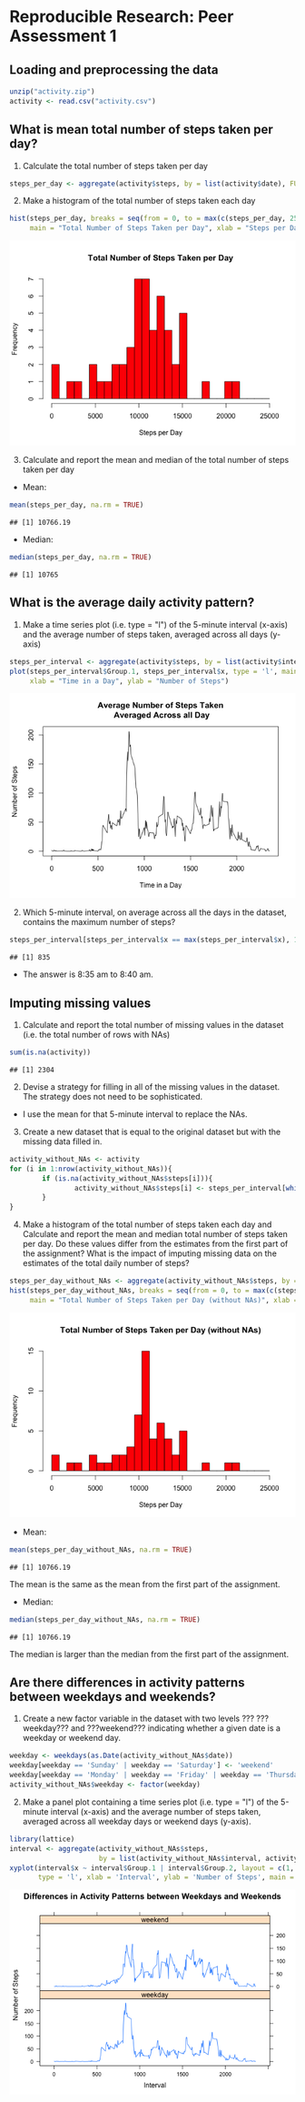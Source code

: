 # Reproducible Research: Peer Assessment 1


## Loading and preprocessing the data

```r
unzip("activity.zip")
activity <- read.csv("activity.csv")
```


## What is mean total number of steps taken per day?

1. Calculate the total number of steps taken per day

```r
steps_per_day <- aggregate(activity$steps, by = list(activity$date), FUN = sum)$x
```

2. Make a histogram of the total number of steps taken each day

```r
hist(steps_per_day, breaks = seq(from = 0, to = max(c(steps_per_day, 25000), na.rm = TRUE), length.out = 30),
     main = "Total Number of Steps Taken per Day", xlab = "Steps per Day", col = 'red')
```

![](PA1_template_files/figure-html/unnamed-chunk-3-1.png) 

3. Calculate and report the mean and median of the total number of steps taken per day

* Mean:

```r
mean(steps_per_day, na.rm = TRUE)
```

```
## [1] 10766.19
```
* Median:

```r
median(steps_per_day, na.rm = TRUE)
```

```
## [1] 10765
```


## What is the average daily activity pattern?
1. Make a time series plot (i.e. type = "l") of the 5-minute interval (x-axis) and the average number of steps taken, averaged across all days (y-axis)

```r
steps_per_interval <- aggregate(activity$steps, by = list(activity$interval), FUN = mean, na.rm = TRUE)
plot(steps_per_interval$Group.1, steps_per_interval$x, type = 'l', main = "Average Number of Steps Taken\n Averaged Across all Day",
     xlab = "Time in a Day", ylab = "Number of Steps")
```

![](PA1_template_files/figure-html/unnamed-chunk-6-1.png) 

2. Which 5-minute interval, on average across all the days in the dataset, contains the maximum number of steps?

```r
steps_per_interval[steps_per_interval$x == max(steps_per_interval$x), 1]
```

```
## [1] 835
```
* The answer is 8:35 am to 8:40 am.

## Imputing missing values
1. Calculate and report the total number of missing values in the dataset (i.e. the total number of rows with NAs)

```r
sum(is.na(activity))
```

```
## [1] 2304
```

2. Devise a strategy for filling in all of the missing values in the dataset. The strategy does not need to be sophisticated. 

* I use the mean for that 5-minute interval to replace the NAs.

3. Create a new dataset that is equal to the original dataset but with the missing data filled in.

```r
activity_without_NAs <- activity
for (i in 1:nrow(activity_without_NAs)){
        if (is.na(activity_without_NAs$steps[i])){
                activity_without_NAs$steps[i] <- steps_per_interval[which(activity_without_NAs$interval[i] == steps_per_interval$Group.1), ]$x
        }
}
```

4. Make a histogram of the total number of steps taken each day and Calculate and report the mean and median total number of steps taken per day. Do these values differ from the estimates from the first part of the assignment? What is the impact of imputing missing data on the estimates of the total daily number of steps?

```r
steps_per_day_without_NAs <- aggregate(activity_without_NAs$steps, by = list(activity_without_NAs$date), FUN = sum)$x
hist(steps_per_day_without_NAs, breaks = seq(from = 0, to = max(c(steps_per_day, 25000), na.rm = TRUE), length.out = 30),
     main = "Total Number of Steps Taken per Day (without NAs)", xlab = "Steps per Day", col = 'red')
```

![](PA1_template_files/figure-html/unnamed-chunk-10-1.png) 

* Mean:

```r
mean(steps_per_day_without_NAs, na.rm = TRUE)
```

```
## [1] 10766.19
```
The mean is the same as the mean from the first part of the assignment.

* Median:

```r
median(steps_per_day_without_NAs, na.rm = TRUE)
```

```
## [1] 10766.19
```
The median is larger than the median from the first part of the assignment.


## Are there differences in activity patterns between weekdays and weekends?
1. Create a new factor variable in the dataset with two levels ??? ???weekday??? and ???weekend??? indicating whether a given date is a weekday or weekend day.

```r
weekday <- weekdays(as.Date(activity_without_NAs$date))
weekday[weekday == 'Sunday' | weekday == 'Saturday'] <- 'weekend'
weekday[weekday == 'Monday' | weekday == 'Friday' | weekday == 'Thursday' | weekday == 'Tuesday' | weekday == 'Wednesday'] <- 'weekday'
activity_without_NAs$weekday <- factor(weekday)
```

2. Make a panel plot containing a time series plot (i.e. type = "l") of the 5-minute interval (x-axis) and the average number of steps taken, averaged across all weekday days or weekend days (y-axis).

```r
library(lattice)
interval <- aggregate(activity_without_NAs$steps, 
                      by = list(activity_without_NAs$interval, activity_without_NAs$weekday), FUN = mean)
xyplot(interval$x ~ interval$Group.1 | interval$Group.2, layout = c(1, 2), 
       type = 'l', xlab = 'Interval', ylab = 'Number of Steps', main = "Differences in Activity Patterns between Weekdays and Weekends")
```

![](PA1_template_files/figure-html/unnamed-chunk-14-1.png) 


